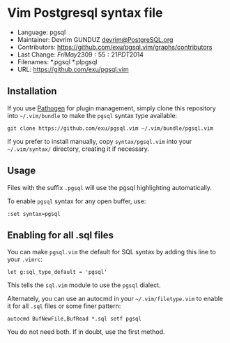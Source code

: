 Vim Postgresql syntax file
===============

* Language:     pgsql
* Maintainer:   Devrim GUNDUZ <devrim@PostgreSQL.org>
* Contributors: https://github.com/exu/pgsql.vim/graphs/contributors
* Last Change:  $Fri May 23 09:55:21 PDT 2014$
* Filenames:    *.pgsql *.plpgsql
* URL:			https://github.com/exu/pgsql.vim

Installation
---

If you use [Pathogen](https://github.com/tpope/vim-pathogen) for plugin
management, simply clone this repository into `~/.vim/bundle` to make the
`pgsql` syntax type available:

    git clone https://github.com/exu/pgsql.vim ~/.vim/bundle/pgsql.vim

If you prefer to install manually, copy `syntax/pgsql.vim`  into your
`~/.vim/syntax/` directory, creating it if necessary.

Usage
---

Files with the suffix `.pgsql` will use the pgsql highlighting automatically.

To enable `pgsql` syntax for any open buffer, use:

    :set syntax=pgsql

Enabling for all .sql files
---

You can make `pgsql.vim` the default for SQL syntax by adding this line to your
`.vimrc`:

    let g:sql_type_default = 'pgsql'

This tells the `sql.vim` module to use the `pgsql` dialect.

Alternately, you can use an autocmd in your `~/.vim/filetype.vim` to enable it
for all `.sql` files or some finer pattern:

    autocmd BufNewFile,BufRead *.sql setf pgsql

You do not need both. If in doubt, use the first method.
